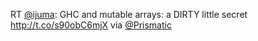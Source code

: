 RT <a href="http://twitter.com/ijuma">@ijuma</a>: GHC and mutable arrays: a DIRTY little secret <a href="http://t.co/s90obC6mjX">http://t.co/s90obC6mjX</a> via <a href="http://twitter.com/Prismatic">@Prismatic</a>